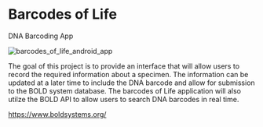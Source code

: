 # Barcodes of Life  
DNA Barcoding App  

![barcodes_of_life_android_app](https://user-images.githubusercontent.com/22214754/206755857-58f9417e-ce8f-4ce3-a83d-87944e954e98.PNG)  

The goal of this project is to provide an interface that will allow users to record the required information about a specimen. The information can be updated at a later time to include the DNA barcode and allow for submission to the BOLD system database. The barcodes of Life application will also utilze the BOLD API to allow users to search DNA barcodes in real time.  

https://www.boldsystems.org/  
